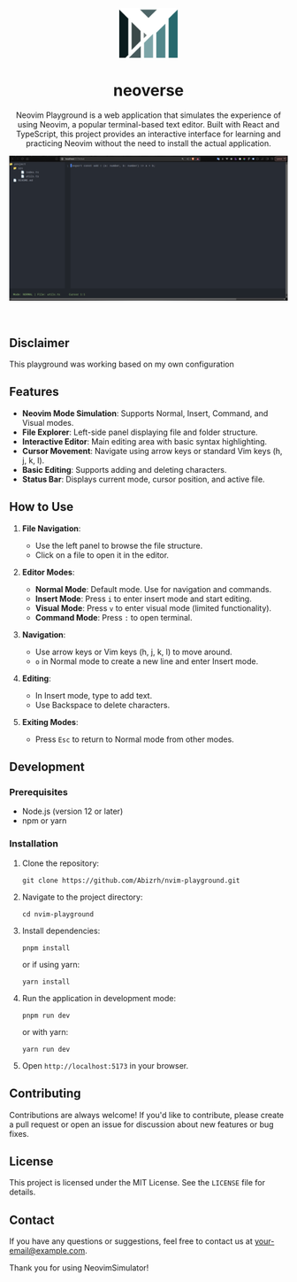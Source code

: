 <p align="center">
<img src="./public/image.png" height="90">
</p>

<h1 align="center">
   neoverse
</h1>

<p align="center">
Neovim Playground is a web application that simulates the experience of using Neovim, a popular terminal-based text editor. Built with React and TypeScript, this project provides an interactive interface for learning and practicing Neovim without the need to install the actual application.
</p>

<p align="center">
<img src="./public/screenshoot.png">
</p>


<br>


## Disclaimer
This playground was working based on my own configuration

## Features

- **Neovim Mode Simulation**: Supports Normal, Insert, Command, and Visual modes.
- **File Explorer**: Left-side panel displaying file and folder structure.
- **Interactive Editor**: Main editing area with basic syntax highlighting.
- **Cursor Movement**: Navigate using arrow keys or standard Vim keys (h, j, k, l).
- **Basic Editing**: Supports adding and deleting characters.
- **Status Bar**: Displays current mode, cursor position, and active file.

## How to Use

1. **File Navigation**:
   - Use the left panel to browse the file structure.
   - Click on a file to open it in the editor.

2. **Editor Modes**:
   - **Normal Mode**: Default mode. Use for navigation and commands.
   - **Insert Mode**: Press `i` to enter insert mode and start editing.
   - **Visual Mode**: Press `v` to enter visual mode (limited functionality).
   - **Command Mode**: Press `:` to open terminal.

3. **Navigation**:
   - Use arrow keys or Vim keys (h, j, k, l) to move around.
   - `o` in Normal mode to create a new line and enter Insert mode.

4. **Editing**:
   - In Insert mode, type to add text.
   - Use Backspace to delete characters.

5. **Exiting Modes**:
   - Press `Esc` to return to Normal mode from other modes.

## Development

### Prerequisites

- Node.js (version 12 or later)
- npm or yarn

### Installation

1. Clone the repository:
   ```
   git clone https://github.com/Abizrh/nvim-playground.git
   ```

2. Navigate to the project directory:
   ```
   cd nvim-playground
   ```

3. Install dependencies:
   ```
   pnpm install
   ```
   or if using yarn:
   ```
   yarn install
   ```

4. Run the application in development mode:
   ```
   pnpm run dev
   ```
   or with yarn:
   ```
   yarn run dev
   ```

5. Open `http://localhost:5173` in your browser.

## Contributing

Contributions are always welcome! If you'd like to contribute, please create a pull request or open an issue for discussion about new features or bug fixes.

## License

This project is licensed under the MIT License. See the `LICENSE` file for details.

## Contact

If you have any questions or suggestions, feel free to contact us at [your-email@example.com](mailto:your-email@example.com).

Thank you for using NeovimSimulator!
